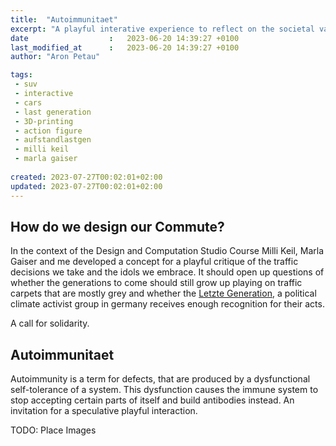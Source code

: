 ```yaml
---
title:  "Autoimmunitaet"
excerpt: "A playful interative experience to reflect on the societal value of the car"
date                  :   2023-06-20 14:39:27 +0100
last_modified_at      :   2023-06-20 14:39:27 +0100
author: "Aron Petau"

tags:
 - suv
 - interactive
 - cars
 - last generation
 - 3D-printing
 - action figure
 - aufstandlastgen
 - milli keil
 - marla gaiser
 
created: 2023-07-27T00:02:01+02:00
updated: 2023-07-27T00:02:01+02:00
---
```


## How do we design our Commute? 
In the context of the Design and Computation Studio Course Milli Keil, Marla Gaiser and me developed a concept for a playful critique of the traffic decisions we take and the idols we embrace. 
It should open up questions of whether the generations to come should still grow up playing on traffic carpets that are mostly grey and whether the [Letzte Generation](https://letztegeneration.org), a political climate activist group in germany receives enough recognition for their acts. 

A call for solidarity. 


## Autoimmunitaet

Autoimmunity is a term for defects, that are produced by a dysfunctional self-tolerance of a system. This dysfunction causes the immune system to stop accepting certain parts of itself and build antibodies instead. An invitation for a speculative playful interaction.


TODO: Place Images


